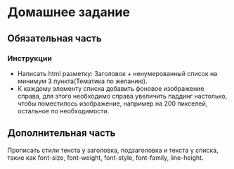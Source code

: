 # Домашнее задание
## Обязательная часть
### Инструкции
* Написать html разметку: Заголовок + ненумерованный список на минимум 3 пункта(Тематика по желанию).
* К каждому элементу списка добавить фоновое изображение справа, для этого необходимо справа увеличить паддинг настолько, чтобы поместилось изображение, например на 200 пикселей, остальное по необходимости.

## Дополнительная часть
Прописать стили текста у заголовка, подзаголовка и текста у списка, такие как font-size, font-weight, font-style, font-family,  line-height.
